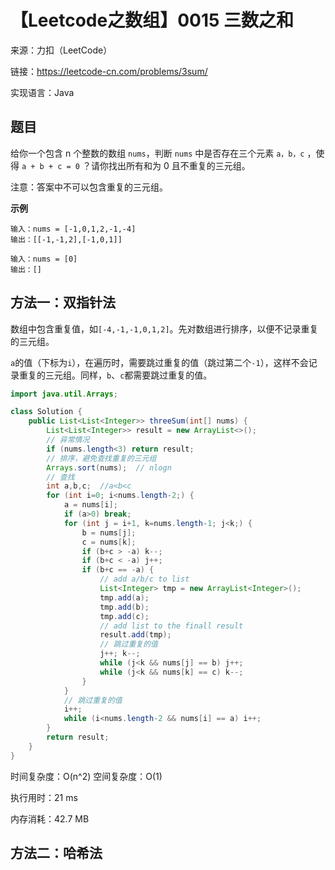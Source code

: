# 【Leetcode之数组】0015 三数之和

来源：力扣（LeetCode）

链接：https://leetcode-cn.com/problems/3sum/

实现语言：Java



##  题目

给你一个包含 n 个整数的数组 `nums`，判断 `nums` 中是否存在三个元素 `a，b，c` ，使得 `a + b + c = 0` ？请你找出所有和为 0 且不重复的三元组。

注意：答案中不可以包含重复的三元组。

**示例**

```
输入：nums = [-1,0,1,2,-1,-4]
输出：[[-1,-1,2],[-1,0,1]]

输入：nums = [0]
输出：[]
```



## 方法一：双指针法

数组中包含重复值，如`[-4,-1,-1,0,1,2]`。先对数组进行排序，以便不记录重复的三元组。

`a`的值（下标为`i`），在遍历时，需要跳过重复的值（跳过第二个`-1`），这样不会记录重复的三元组。同样，`b`、`c`都需要跳过重复的值。

```java
import java.util.Arrays;

class Solution {
    public List<List<Integer>> threeSum(int[] nums) {
        List<List<Integer>> result = new ArrayList<>();
        // 异常情况
        if (nums.length<3) return result;
        // 排序，避免查找重复的三元组
        Arrays.sort(nums);  // nlogn  
        // 查找
        int a,b,c;  //a<b<c
        for (int i=0; i<nums.length-2;) {   
            a = nums[i]; 
            if (a>0) break; 
            for (int j = i+1, k=nums.length-1; j<k;) {
                b = nums[j];
                c = nums[k];
                if (b+c > -a) k--;
                if (b+c < -a) j++;
                if (b+c == -a) {
                    // add a/b/c to list
                    List<Integer> tmp = new ArrayList<Integer>();
                    tmp.add(a);
                    tmp.add(b);
                    tmp.add(c);
                    // add list to the finall result
                    result.add(tmp);
                    // 跳过重复的值
                    j++; k--;
                    while (j<k && nums[j] == b) j++;
                    while (j<k && nums[k] == c) k--;
                }
            }
            // 跳过重复的值
            i++;
            while (i<nums.length-2 && nums[i] == a) i++;
        }
        return result;
    }
}
```

时间复杂度：O(n^2)		空间复杂度：O(1)

执行用时：21 ms

内存消耗：42.7 MB

## 方法二：哈希法

